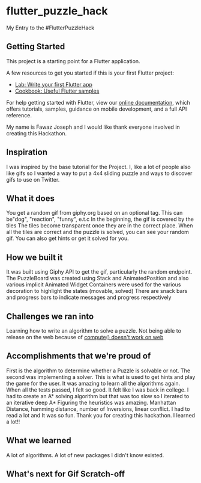 # flutter_puzzle_hack

My Entry to the #FlutterPuzzleHack

## Getting Started

This project is a starting point for a Flutter application.

A few resources to get you started if this is your first Flutter project:

- [Lab: Write your first Flutter app](https://flutter.dev/docs/get-started/codelab)
- [Cookbook: Useful Flutter samples](https://flutter.dev/docs/cookbook)

For help getting started with Flutter, view our
[online documentation](https://flutter.dev/docs), which offers tutorials,
samples, guidance on mobile development, and a full API reference.



My name is Fawaz Joseph and I would like thank everyone involved in creating this Hackathon.

## Inspiration
I was inspired by the base tutorial for the Project.
I, like a lot of people also like gifs so I wanted a way to put a 4x4 sliding puzzle and ways to discover gifs to use on Twitter.

## What it does
You get a random gif from giphy.org based on an optional tag.
This can be"dog", "reaction", "funny", e.t.c
In the beginning, the gif is covered by the tiles
The tiles become transparent once they are in the correct place.
When all the tiles are correct and the puzzle is solved, you can see your random gif.
You can also get hints or get it solved for you.
## How we built it
It was built using Giphy API to get the gif, particularly the random endpoint.
The PuzzleBoard was created using Stack and AnimatedPosition and also various implicit Animated Widget
Containers were used for the various decoration to highlight the states (movable, solved)
There are snack bars and progress bars to indicate messages and progress respectively
## Challenges we ran into
Learning how to write an algorithm to solve a puzzle.
Not being able to release on the web because of [compute() doesn't work on web](https://github.com/flutter/flutter/issues/33577)
## Accomplishments that we're proud of
First is the algorithm to determine whether a Puzzle is solvable or not.
The second was implementing a solver.
This is what is used to get hints and play the game for the user.
It was amazing to learn all the algorithms again.
When all the tests passed, I felt so good.
It felt like I was back in college.
I had to create an A* solving algorithm but that was too slow so I iterated to an iterative deep A*
Figuring the heuristics was amazing.
Manhattan Distance, hamming distance, number of Inversions, linear conflict.
I had to read a lot and It was so fun.
Thank you for creating this hackathon.
I learned a lot!!
## What we learned
A lot of algorithms.
A lot of new packages I didn't know existed.
## What's next for Gif Scratch-off

